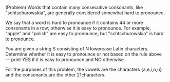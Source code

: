 (Problem)
Words that contain many consecutive consonants, like "schtschurowskia", are generally considered somewhat hard to pronounce.

We say that a word is hard to pronounce if it contains 44 or more consonants in a row; otherwise it is easy to pronounce. For example, "apple" and "polish" are easy to pronounce, but "schtschurowskia" is hard to pronounce.

You are given a string S consisting of N lowercase Latin characters. Determine whether it is easy to pronounce or not based on the rule above — print YES if it is easy to pronounce and NO otherwise.

For the purposes of this problem, the vowels are the characters {a,e,i,o,u} and the consonants are the other 21characters.
